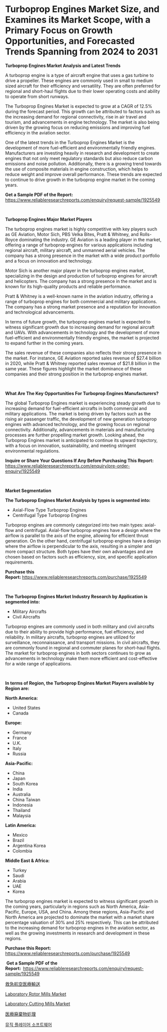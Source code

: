 <p><h1>Turboprop Engines Market Size, and Examines its Market Scope, with a Primary Focus on Growth Opportunities, and Forecasted Trends Spanning from 2024 to 2031</h1></p><p><strong>Turboprop Engines Market Analysis and Latest Trends</strong></p>
<p><p>A turboprop engine is a type of aircraft engine that uses a gas turbine to drive a propeller. These engines are commonly used in small to medium sized aircraft for their efficiency and versatility. They are often preferred for regional and short-haul flights due to their lower operating costs and ability to operate from short runways.</p><p>The Turboprop Engines Market is expected to grow at a CAGR of 12.5% during the forecast period. This growth can be attributed to factors such as the increasing demand for regional connectivity, rise in air travel and tourism, and advancements in engine technology. The market is also being driven by the growing focus on reducing emissions and improving fuel efficiency in the aviation sector.</p><p>One of the latest trends in the Turboprop Engines Market is the development of more fuel-efficient and environmentally friendly engines. Manufacturers are investing heavily in research and development to create engines that not only meet regulatory standards but also reduce carbon emissions and noise pollution. Additionally, there is a growing trend towards the use of composite materials in engine construction, which helps to reduce weight and improve overall performance. These trends are expected to continue to drive growth in the turboprop engine market in the coming years.</p></p>
<p><strong>Get a Sample PDF of the Report:&nbsp;</strong> <a href="https://www.reliableresearchreports.com/enquiry/request-sample/1925549">https://www.reliableresearchreports.com/enquiry/request-sample/1925549</a></p>
<p>&nbsp;</p>
<p><strong>Turboprop Engines Major Market Players</strong></p>
<p><p>The turboprop engines market is highly competitive with key players such as GE Aviation, Motor Sich, PBS Velka Bites, Pratt & Whitney, and Rolls-Royce dominating the industry. GE Aviation is a leading player in the market, offering a range of turboprop engines for various applications including regional aircraft, military aircraft, and unmanned aerial vehicles. The company has a strong presence in the market with a wide product portfolio and a focus on innovation and technology.</p><p>Motor Sich is another major player in the turboprop engines market, specializing in the design and production of turboprop engines for aircraft and helicopters. The company has a strong presence in the market and is known for its high-quality products and reliable performance.</p><p>Pratt & Whitney is a well-known name in the aviation industry, offering a range of turboprop engines for both commercial and military applications. The company has a strong market presence and a reputation for innovation and technological advancements.</p><p>In terms of future growth, the turboprop engines market is expected to witness significant growth due to increasing demand for regional aircraft and UAVs. With advancements in technology and the development of more fuel-efficient and environmentally friendly engines, the market is projected to expand further in the coming years.</p><p>The sales revenue of these companies also reflects their strong presence in the market. For instance, GE Aviation reported sales revenue of $27.4 billion in 2020, while Pratt & Whitney reported sales revenue of $21.8 billion in the same year. These figures highlight the market dominance of these companies and their strong position in the turboprop engines market.</p></p>
<p>&nbsp;</p>
<p><strong>What Are The Key Opportunities For Turboprop Engines Manufacturers?</strong></p>
<p><p>The global Turboprop Engines market is experiencing steady growth due to increasing demand for fuel-efficient aircrafts in both commercial and military applications. The market is being driven by factors such as the rising air passenger traffic, the development of new generation turboprop engines with advanced technology, and the growing focus on regional connectivity. Additionally, advancements in materials and manufacturing processes are further propelling market growth. Looking ahead, the Turboprop Engines market is anticipated to continue its upward trajectory, with a focus on innovation, sustainability, and meeting stringent environmental regulations.</p></p>
<p><strong>Inquire or Share Your Questions If Any Before Purchasing This Report:</strong> <a href="https://www.reliableresearchreports.com/enquiry/pre-order-enquiry/1925549">https://www.reliableresearchreports.com/enquiry/pre-order-enquiry/1925549</a></p>
<p>&nbsp;</p>
<p><strong>Market Segmentation</strong></p>
<p><strong>The Turboprop Engines Market Analysis by types is segmented into:</strong></p>
<p><ul><li>Axial-Flow Type Turboprop Engines</li><li>Centrifugal Type Turboprop Engines</li></ul></p>
<p><p>Turboprop engines are commonly categorized into two main types: axial-flow and centrifugal. Axial-flow turboprop engines have a design where the airflow is parallel to the axis of the engine, allowing for efficient thrust generation. On the other hand, centrifugal turboprop engines have a design where the airflow is perpendicular to the axis, resulting in a simpler and more compact structure. Both types have their own advantages and are chosen based on factors such as efficiency, size, and specific application requirements.</p></p>
<p><strong>Purchase this Report:&nbsp;</strong><a href="https://www.reliableresearchreports.com/purchase/1925549">https://www.reliableresearchreports.com/purchase/1925549</a></p>
<p>&nbsp;</p>
<p><strong>The Turboprop Engines Market Industry Research by Application is segmented into:</strong></p>
<p><ul><li>Military Aircrafts</li><li>Civil Aircrafts</li></ul></p>
<p><p>Turboprop engines are commonly used in both military and civil aircrafts due to their ability to provide high performance, fuel efficiency, and reliability. In military aircrafts, turboprop engines are utilized for surveillance, reconnaissance, and transport missions. In civil aircrafts, they are commonly found in regional and commuter planes for short-haul flights. The market for turboprop engines in both sectors continues to grow as advancements in technology make them more efficient and cost-effective for a wide range of applications.</p></p>
<p>&nbsp;</p>
<p><strong>In terms of Region, the Turboprop Engines Market Players available by Region are:</strong></p>
<p>
    <p> <strong> North America: </strong>
        <ul>
            <li>United States</li>
            <li>Canada</li>
        </ul>
        </p> 
    <p> <strong> Europe: </strong>
        <ul>
            <li>Germany</li>
            <li>France</li>
            <li>U.K.</li>
            <li>Italy</li>
            <li>Russia</li>
        </ul>
        </p> 
    <p> <strong> Asia-Pacific: </strong>
        <ul>
            <li>China</li>
            <li>Japan</li>
            <li>South Korea</li>
            <li>India</li>
            <li>Australia</li>
            <li>China Taiwan</li>
            <li>Indonesia</li>
            <li>Thailand</li>
            <li>Malaysia</li>
        </ul>
        </p> 
    <p> <strong> Latin America: </strong>
        <ul>
            <li>Mexico</li>
            <li>Brazil</li>
            <li>Argentina Korea</li>
            <li>Colombia</li>
        </ul>
        </p> 
    <p> <strong> Middle East & Africa: </strong>
        <ul>
            <li>Turkey</li>
            <li>Saudi</li>
            <li>Arabia</li>
            <li>UAE</li>
            <li>Korea</li>
        </ul>
    </p>
    </p>
<p><p>The turboprop engines market is expected to witness significant growth in the coming years, particularly in regions such as North America, Asia-Pacific, Europe, USA, and China. Among these regions, Asia-Pacific and North America are projected to dominate the market with a market share percentage valuation of 30% and 25% respectively. This can be attributed to the increasing demand for turboprop engines in the aviation sector, as well as the growing investments in research and development in these regions.</p></p>
<p><strong>Purchase this Report: </strong><a href="https://www.reliableresearchreports.com/purchase/1925549">https://www.reliableresearchreports.com/purchase/1925549</a></p>
<p>&nbsp;<strong>Get a Sample PDF of the Report:&nbsp;&nbsp;</strong><a href="https://www.reliableresearchreports.com/enquiry/request-sample/1925549">https://www.reliableresearchreports.com/enquiry/request-sample/1925549</a></p>
<p><strong></strong></p>
<p><p><a href="https://github.com/adcxff01450218/Market-Research-Report-List-1/blob/main/8443133184492.md">救急航空医療輸送</a></p><p><a href="https://issuu.com/reportprime-2/docs/laboratory-rotor-mills-market-size-2030.pptx">Laboratory Rotor Mills Market</a></p><p><a href="https://issuu.com/reportprime-2/docs/laboratory-cutting-mills-market-size-2030.pptx">Laboratory Cutting Mills Market</a></p><p><a href="https://github.com/xnljig2898992/Market-Research-Report-List-1/blob/main/3823909184491.md">医療廃棄物処理</a></p><p><a href="https://github.com/vsn7qpua81q/Market-Research-Report-List-1/blob/main/3243942184517.md">뮤직 플레이어 소프트웨어</a></p></p>